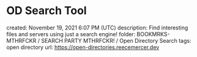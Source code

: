 # OD Search Tool

created: November 19, 2021 6:07 PM (UTC)
description: Find interesting files and servers using just a search engine!
folder: BOOKMRKS-MTHRFCKR / SEARCH PARTY MTHRFCKR! / Open Directory Search
tags: open directory
url: https://open-directories.reecemercer.dev
